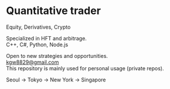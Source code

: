 <h1>Quantitative trader</h1>

Equity, Derivatives, Crypto

Specialized in HFT and arbitrage. </br>
C++, C#, Python, Node.js

Open to new strategies and opportunities. </br>
kgw8829@gmail.com </br>
This repository is mainly used for personal usage (private repos). </br>

Seoul -> Tokyo -> New York -> Singapore
